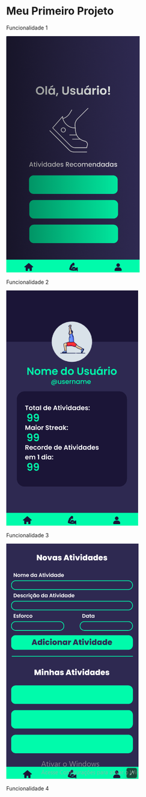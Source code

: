 # Meu Primeiro Projeto

Funcionalidade 1

![ protópito 1 ](/img/01.PNG)

Funcionalidade 2

![ protópito 1 ](/img/02.PNG)

Funcionalidade 3

![ protópito 1 ](/img/03.PNG)

Funcionalidade 4
